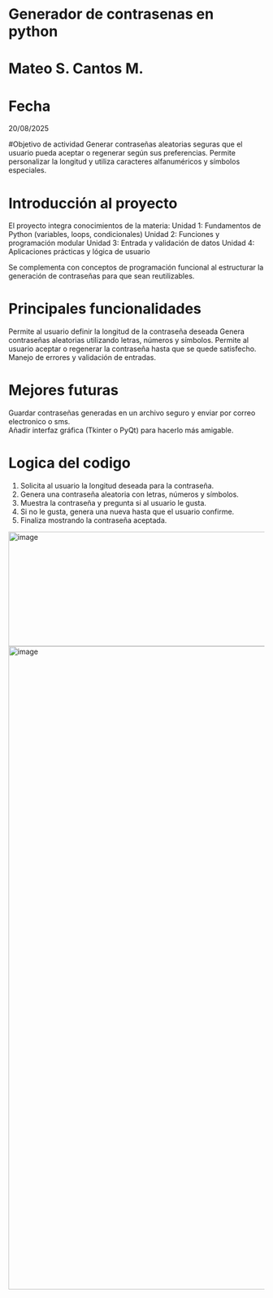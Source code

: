 # Generador de contrasenas en python 

# Mateo S. Cantos M.

# Fecha
20/08/2025

#Objetivo de actividad
Generar contraseñas aleatorias seguras que el usuario pueda aceptar o regenerar según sus preferencias.
Permite personalizar la longitud y utiliza caracteres alfanuméricos y símbolos especiales.

# Introducción al proyecto
El proyecto integra conocimientos de la materia:
Unidad 1: Fundamentos de Python (variables, loops, condicionales)
Unidad 2: Funciones y programación modular
Unidad 3: Entrada y validación de datos
Unidad 4: Aplicaciones prácticas y lógica de usuario

Se complementa con conceptos de programación funcional al estructurar la generación de contraseñas para que sean reutilizables.

# Principales funcionalidades
Permite al usuario definir la longitud de la contraseña deseada
Genera contraseñas aleatorias utilizando letras, números y símbolos.
Permite al usuario aceptar o regenerar la contraseña hasta que se quede satisfecho.
Manejo de errores y validación de entradas.

# Mejores futuras 
Guardar contraseñas generadas en un archivo seguro y enviar por correo electronico o sms.  
Añadir interfaz gráfica (Tkinter o PyQt) para hacerlo más amigable. 

# Logica del codigo 
1. Solicita al usuario la longitud deseada para la contraseña.
2. Genera una contraseña aleatoria con letras, números y símbolos.
3. Muestra la contraseña y pregunta si al usuario le gusta.
4. Si no le gusta, genera una nueva hasta que el usuario confirme.
5. Finaliza mostrando la contraseña aceptada.


<img width="667" height="225" alt="image" src="https://github.com/user-attachments/assets/9a4f8ad6-dd54-4bff-b879-85869a22b31e" />

<img width="1243" height="1264" alt="image" src="https://github.com/user-attachments/assets/e5fafc13-a090-4e92-b2a7-75afefe0452b" />



